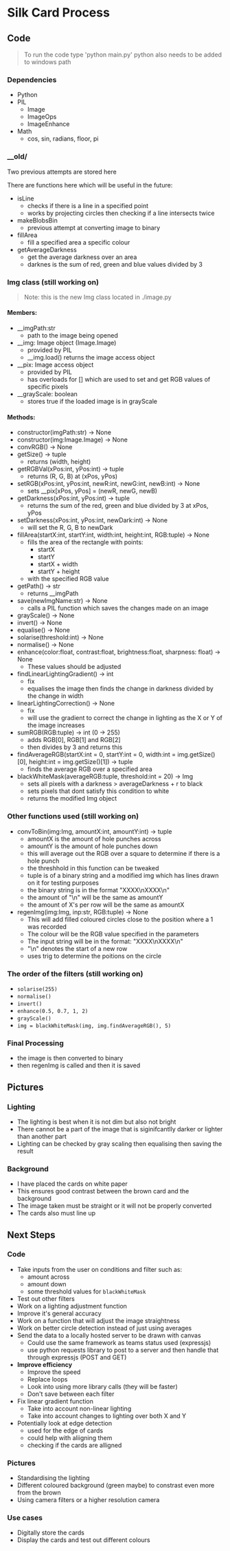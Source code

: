 # Silk Card Process
## Code

> To run the code type 'python main.py' python also needs to be added to windows path

### Dependencies
- Python
- PIL
  - Image
  - ImageOps
  - ImageEnhance
- Math
  - cos, sin, radians, floor, pi

### __old/
Two previous attempts are stored here

There are functions here which will be useful in the future:
- isLine
  - checks if there is a line in a specified point
   - works by projecting circles then checking if a line intersects twice
- makeBlobsBin
   - previous attempt at converting image to binary
- fillArea
   - fill a specified area a specific colour
- getAverageDarkness
   - get the average darkness over an area
   - darknes is the sum of red, green and blue values divided by 3

### Img class (still working on)
> Note: this is the new Img class located in ./image.py

#### Members:
- __imgPath:str
  - path to the image being opened
- __img: Image object (Image.Image)
  - provided by PIL
  - __img.load() returns the image access object
- __pix: Image access object
  - provided by PIL
  - has overloads for [] which are used to set and get RGB values of specific pixels
- __grayScale: boolean
  - stores true if the loaded image is in grayScale

#### Methods:
- constructor(imgPath:str) -> None
- constructor(img:Image.Image) -> None
- convRGB() -> None
- getSize() -> tuple
  - returns (width, height)
- getRGBVal(xPos:int, yPos:int) -> tuple
  - returns (R, G, B) at (xPos, yPos)
- setRGB(xPos:int, yPos:int, newR:int, newG:int, newB:int) -> None
  - sets __pix[xPos, yPos] = (newR, newG, newB)
- getDarkness(xPos:int, yPos:int) -> tuple
  - returns the sum of the red, green and blue divided by 3 at xPos, yPos
- setDarkness(xPos:int, yPos:int, newDark:int) -> None
  - will set the R, G, B to newDark
- fillArea(startX:int, startY:int, width:int, height:int, RGB:tuple) -> None
  - fills the area of the rectangle with points:
    - startX
    - startY
    - startX + width
    - startY + height
  - with the specified RGB value
- getPath() -> str
  - returns __imgPath
- save(newImgName:str) -> None
  - calls a PIL function which saves the changes made on an image
- grayScale() -> None
- invert() -> None
- equalise() -> None
- solarise(threshold:int) -> None
- normalise() -> None
- enhance(color:float, contrast:float, brightness:float, sharpness: float) -> None
  - These values should be adjusted
- findLinearLightingGradient() -> int
  - fix
  - equalises the image then finds the change in darkness divided by the change in width
- linearLightingCorrection() -> None
  - fix
  - will use the gradient to correct the change in lighting as the X or Y of the image increases
- sumRGB(RGB:tuple) -> int (0 -> 255)
  - adds RGB[0], RGB[1] and RGB[2]
  - then divides by 3 and returns this
- findAverageRGB(startX:int = 0, startY:int = 0, width:int = img.getSize()[0], height:int = img.getSize()[1]) -> tuple
  - finds the average RGB over a specified area
- blackWhiteMask(averageRGB:tuple, threshold:int = 20) -> Img
  - sets all pixels with a darkness > averageDarkness + r to black
  - sets pixels that dont satisfy this condition to white
  - returns the modified Img object

### Other functions used (still working on)
- convToBin(img:Img, amountX:int, amountY:int) -> tuple
  - amountX is the amount of hole punches across
  - amountY is the amount of hole punches down
  - this will average out the RGB over a square to determine if there is a hole punch
  - the threshhold in this function can be tweaked
  - tuple is of a binary string and a modified img which has lines drawn on it for testing purposes
  - the binary string is in the format "XXXX\nXXXX\n"
  - the amount of "\n" will be the same as amountY
  - the amount of X's per row will be the same as amountX
- regenImg(img:Img, inp:str, RGB:tuple) -> None
  - This will add filled coloured circles close to the position where a 1 was recorded
  - The colour will be the RGB value specified in the parameters
  - The input string will be in the format: "XXXX\nXXXX\n"
  - "\n" denotes the start of a new row
  - uses trig to determine the poitions on the circle
 
### The order of the filters (still working on)
- `solarise(255)`
- `normalise()`
- `invert()`
- `enhance(0.5, 0.7, 1, 2)`
- `grayScale()`
- `img = blackWhiteMask(img, img.findAverageRGB(), 5)`

### Final Processing
- the image is then converted to binary
- then regenImg is called and then it is saved

## Pictures

### Lighting
- The lighting is best when it is not dim but also not bright
- There cannot be a part of the image that is siginifcantlly darker or lighter than another part
- Lighting can be checked by gray scaling then equalising then saving the result

### Background
- I have placed the cards on white paper
- This ensures good contrast between the brown card and the background
- The image taken must be straight or it will not be properly converted
- The cards also must line up

## Next Steps

### Code
- Take inputs from the user on conditions and filter such as:
  - amount across
  - amount down
  - some threshold values for `blackWhiteMask`
- Test out other filters
- Work on a lighting adjustment function
- Improve it's general accuracy
- Work on a function that will adjust the image straightness
- Work on better circle detection instead of just using averages
- Send the data to a locally hosted server to be drawn with canvas
  - Could use the same framework as teams status used (expressjs)
  - use python requests library to post to a server and then handle that through expressjs (POST and GET)
- **Improve efficiency**
  - Improve the speed
  - Replace loops
  - Look into using more library calls (they will be faster)
  - Don't save between each filter
- Fix linear gradient function
  - Take into account non-linear lighting
  - Take into account changes to lighting over both X and Y
- Potentially look at edge detection
  - used for the edge of cards
  - could help with aliigning them 
  - checking if the cards are alligned

### Pictures
- Standardising the lighting
- Different coloured background (green maybe) to constrast even more from the brown
- Using camera filters or a higher resolution camera

### Use cases
- Digitally store the cards
- Display the cards and test out different colours

